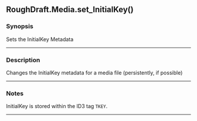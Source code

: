 RoughDraft.Media.set_InitialKey()
---------------------------------

### Synopsis
Sets the InitialKey Metadata

---

### Description

Changes the InitialKey metadata for a media file (persistently, if possible)

---

### Notes
InitialKey is stored within the ID3 tag `TKEY`.

---
